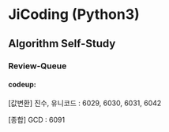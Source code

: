 # JiCoding (Python3)
 
## Algorithm Self-Study
### Review-Queue
#### codeup:
[값변환] 진수, 유니코드 : 6029, 6030, 6031, 6042

[종합] GCD : 6091
